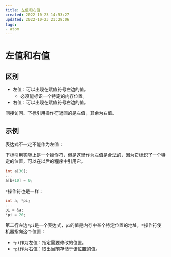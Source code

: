 ```yaml
---
title: 左值和右值
created: 2022-10-23 14:53:27
updated: 2022-10-23 21:28:06
tags: 
- atom
---
```


# 左值和右值

## 区别

- 左值：可以出现在赋值符号左边的值。
	- 必须能标识一个特定的内存位置。
- 右值：可以出现在赋值符号右边的值。

间接访问、下标引用操作符返回的是左值，其余为右值。

## 示例

表达式不一定不能作为左值：

下标引用实际上是一个操作符，但是这里作为左值是合法的，因为它标识了一个特定的位置，可以在以后的程序中引用它。

```c
int a[30];
...
a[b+10] = 0;
```

`*`操作符也是一样：

```c
int a, *pi;
...
pi = &a;
*pi = 20;
```

第二行左边`*pi`是一个表达式，`pi`的值是内存中某个特定位置的地址，`*`操作符使机器指向这个位置：
- `*pi`作为左值：指定需要修改的位置。
- `*pi`作为右值：取出当前存储于该位置的值。
